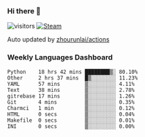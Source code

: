 ### Hi there 👋

![visitors](https://visitor-badge.glitch.me/badge?page_id=zhourunlai)
[![Steam](https://img.shields.io/badge/dynamic/json?label=Steam&query=%24.data.totalSubs&url=https%3A%2F%2Fapi.spencerwoo.com%2Fsubstats%2F%3Fsource%3DsteamGames%26queryKey%3D76561198285156854&suffix=%20Games&logo=steam&labelColor=134375&color=0b1a37&longCache=true)](http://steamcommunity.com/profiles/76561198285156854)

Auto updated by <a href="https://github.com/zhourunlai/zhourunlai/actions" target="_blank">zhourunlai/actions</a>

### Weekly Languages Dashboard

<!--PART:wakatime-->
```text
Python    18 hrs 42 mins ████████▒░ 80.10%
Other     2 hrs 37 mins  █▒░░░░░░░░ 11.23%
YAML      57 mins        ▒░░░░░░░░░ 4.11%
Text      38 mins        ▒░░░░░░░░░ 2.78%
gitrebase 17 mins        ▒░░░░░░░░░ 1.26%
Git       4 mins         ▒░░░░░░░░░ 0.35%
Charmci   1 min          ▒░░░░░░░░░ 0.12%
HTML      0 secs         ▒░░░░░░░░░ 0.04%
Makefile  0 secs         ▒░░░░░░░░░ 0.01%
INI       0 secs         ▒░░░░░░░░░ 0.00%
```
<!--PART:wakatime-->
